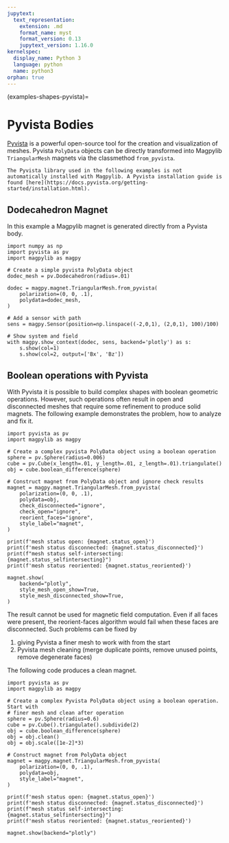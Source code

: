 ```yaml
---
jupytext:
  text_representation:
    extension: .md
    format_name: myst
    format_version: 0.13
    jupytext_version: 1.16.0
kernelspec:
  display_name: Python 3
  language: python
  name: python3
orphan: true
---
```


(examples-shapes-pyvista)=

# Pyvista Bodies

[Pyvista](https://docs.pyvista.org/version/stable/) is a powerful open-source tool for the creation and visualization of meshes. Pyvista `PolyData` objects can be directly transformed into Magpylib `TriangularMesh` magnets via the classmethod `from_pyvista`.

```{note}
The Pyvista library used in the following examples is not automatically installed with Magpylib. A Pyvista installation guide is found [here](https://docs.pyvista.org/getting-started/installation.html).
```

## Dodecahedron Magnet

In this example a Magpylib magnet is generated directly from a Pyvista body.

```{code-cell} ipython3
import numpy as np
import pyvista as pv
import magpylib as magpy

# Create a simple pyvista PolyData object
dodec_mesh = pv.Dodecahedron(radius=.01)

dodec = magpy.magnet.TriangularMesh.from_pyvista(
    polarization=(0, 0, .1),
    polydata=dodec_mesh,
)

# Add a sensor with path
sens = magpy.Sensor(position=np.linspace((-2,0,1), (2,0,1), 100)/100)

# Show system and field
with magpy.show_context(dodec, sens, backend='plotly') as s:
    s.show(col=1)
    s.show(col=2, output=['Bx', 'Bz'])
```

## Boolean operations with Pyvista

With Pyvista it is possible to build complex shapes with boolean geometric operations. However, such operations often result in open and disconnected meshes that require some refinement to produce solid magnets. The following example demonstrates the problem, how to analyze and fix it.

```{code-cell} ipython3
import pyvista as pv
import magpylib as magpy

# Create a complex pyvista PolyData object using a boolean operation
sphere = pv.Sphere(radius=0.006)
cube = pv.Cube(x_length=.01, y_length=.01, z_length=.01).triangulate()
obj = cube.boolean_difference(sphere)

# Construct magnet from PolyData object and ignore check results
magnet = magpy.magnet.TriangularMesh.from_pyvista(
    polarization=(0, 0, .1),
    polydata=obj,
    check_disconnected="ignore",
    check_open="ignore",
    reorient_faces="ignore",
    style_label="magnet",
)

print(f'mesh status open: {magnet.status_open}')
print(f'mesh status disconnected: {magnet.status_disconnected}')
print(f"mesh status self-intersecting: {magnet.status_selfintersecting}")
print(f'mesh status reoriented: {magnet.status_reoriented}')

magnet.show(
    backend="plotly",
    style_mesh_open_show=True,
    style_mesh_disconnected_show=True,
)
```

The result cannot be used for magnetic field computation. Even if all faces were present, the reorient-faces algorithm would fail when these faces are disconnected. Such problems can be fixed by

1. giving Pyvista a finer mesh to work with from the start
2. Pyvista mesh cleaning (merge duplicate points, remove unused points, remove degenerate faces)

The following code produces a clean magnet.

```{code-cell} ipython3
import pyvista as pv
import magpylib as magpy

# Create a complex Pyvista PolyData object using a boolean operation. Start with
# finer mesh and clean after operation
sphere = pv.Sphere(radius=0.6)
cube = pv.Cube().triangulate().subdivide(2)
obj = cube.boolean_difference(sphere)
obj = obj.clean()
obj = obj.scale([1e-2]*3)

# Construct magnet from PolyData object
magnet = magpy.magnet.TriangularMesh.from_pyvista(
    polarization=(0, 0, .1),
    polydata=obj,
    style_label="magnet",
)

print(f'mesh status open: {magnet.status_open}')
print(f'mesh status disconnected: {magnet.status_disconnected}')
print(f"mesh status self-intersecting: {magnet.status_selfintersecting}")
print(f'mesh status reoriented: {magnet.status_reoriented}')

magnet.show(backend="plotly")
```
